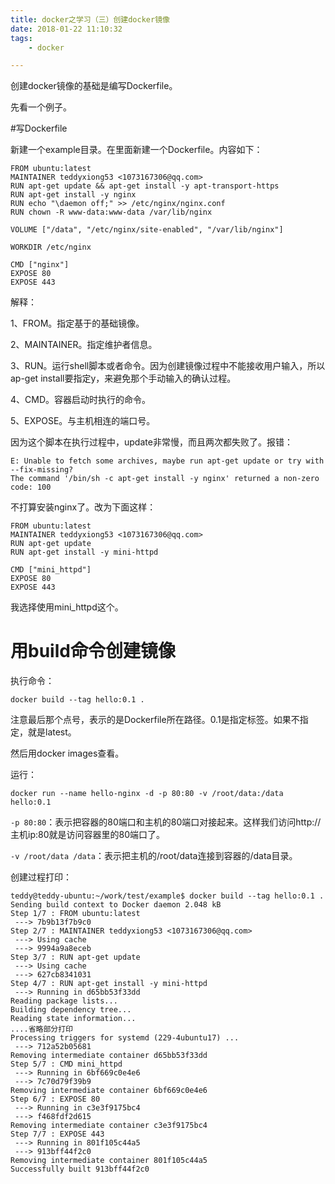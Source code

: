 ```yaml
---
title: docker之学习（三）创建docker镜像
date: 2018-01-22 11:10:32
tags:
	- docker

---
```




创建docker镜像的基础是编写Dockerfile。

先看一个例子。

#写Dockerfile

新建一个example目录。在里面新建一个Dockerfile。内容如下：

```
FROM ubuntu:latest
MAINTAINER teddyxiong53 <1073167306@qq.com>
RUN apt-get update && apt-get install -y apt-transport-https
RUN apt-get install -y nginx
RUN echo "\daemon off;" >> /etc/nginx/nginx.conf
RUN chown -R www-data:www-data /var/lib/nginx

VOLUME ["/data", "/etc/nginx/site-enabled", "/var/lib/nginx"]

WORKDIR /etc/nginx

CMD ["nginx"]
EXPOSE 80
EXPOSE 443

```

解释：

1、FROM。指定基于的基础镜像。

2、MAINTAINER。指定维护者信息。

3、RUN。运行shell脚本或者命令。因为创建镜像过程中不能接收用户输入，所以ap-get install要指定y，来避免那个手动输入的确认过程。

4、CMD。容器启动时执行的命令。

5、EXPOSE。与主机相连的端口号。

因为这个脚本在执行过程中，update非常慢，而且两次都失败了。报错：

```
E: Unable to fetch some archives, maybe run apt-get update or try with --fix-missing?
The command '/bin/sh -c apt-get install -y nginx' returned a non-zero code: 100
```

不打算安装nginx了。改为下面这样：

```
FROM ubuntu:latest
MAINTAINER teddyxiong53 <1073167306@qq.com>
RUN apt-get update
RUN apt-get install -y mini-httpd

CMD ["mini_httpd"]
EXPOSE 80
EXPOSE 443

```

我选择使用mini_httpd这个。



# 用build命令创建镜像

执行命令：

```
docker build --tag hello:0.1 .
```

注意最后那个点号，表示的是Dockerfile所在路径。0.1是指定标签。如果不指定，就是latest。

然后用docker images查看。

运行：

```
docker run --name hello-nginx -d -p 80:80 -v /root/data:/data hello:0.1
```

`-p 80:80`：表示把容器的80端口和主机的80端口对接起来。这样我们访问http://主机ip:80就是访问容器里的80端口了。

`-v /root/data /data`：表示把主机的/root/data连接到容器的/data目录。

创建过程打印：

```
teddy@teddy-ubuntu:~/work/test/example$ docker build --tag hello:0.1 .
Sending build context to Docker daemon 2.048 kB
Step 1/7 : FROM ubuntu:latest
 ---> 7b9b13f7b9c0
Step 2/7 : MAINTAINER teddyxiong53 <1073167306@qq.com>
 ---> Using cache
 ---> 9994a9a8eceb
Step 3/7 : RUN apt-get update
 ---> Using cache
 ---> 627cb8341031
Step 4/7 : RUN apt-get install -y mini-httpd
 ---> Running in d65bb53f33dd
Reading package lists...
Building dependency tree...
Reading state information...
....省略部分打印
Processing triggers for systemd (229-4ubuntu17) ...
 ---> 712a52b05681
Removing intermediate container d65bb53f33dd
Step 5/7 : CMD mini_httpd
 ---> Running in 6bf669c0e4e6
 ---> 7c70d79f39b9
Removing intermediate container 6bf669c0e4e6
Step 6/7 : EXPOSE 80
 ---> Running in c3e3f9175bc4
 ---> f468fdf2d615
Removing intermediate container c3e3f9175bc4
Step 7/7 : EXPOSE 443
 ---> Running in 801f105c44a5
 ---> 913bff44f2c0
Removing intermediate container 801f105c44a5
Successfully built 913bff44f2c0
```

